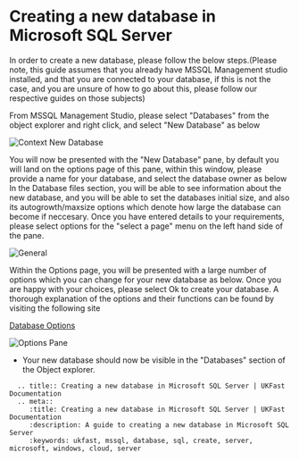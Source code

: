# Creating a new database in Microsoft SQL Server


In order to create a new database, please follow the below steps.(Please note, this guide assumes that you already have MSSQL Management studio installed, and that you are connected to your database, 
if this is not the case, and you are unsure of how to go about this, please follow our respective guides on those subjects)

From MSSQL Management Studio, please select "Databases" from the object explorer and right click, and select "New Database" as below

![Context New Database](Images/createdb/rightclickcontextnewdb.PNG)

You will now be presented with the  "New Database" pane, by default you will land on the options page of this pane, within this window, please provide a name for your database, and select the database owner as below
In the Database files section, you will be able to see information about the new database, and you will be able to set the databases initial size, and also its autogrowth/maxsize options which denote how large the database can become if neccesary.
Once you have entered details to your requirements, please select options for the "select a page" menu on the left hand side of the pane.

![General](Images/createdb/namevisible.PNG)


Within the Options page, you will be presented with a large number of options which you can change for your new database as below. Once you are happy with your choices, please select Ok to create your database.
A thorough explanation of the options and their functions can be found by visiting the following site

[Database Options](https://msdn.microsoft.com/en-gb/library/ms188124.aspx)

![Options Pane](Images/createdb/setoptions.PNG)

* Your new database should now be visible in the "Databases" section of the Object explorer.

```eval_rst
  .. title:: Creating a new database in Microsoft SQL Server | UKFast Documentation
  .. meta::
     :title: Creating a new database in Microsoft SQL Server | UKFast Documentation
     :description: A guide to creating a new database in Microsoft SQL Server
     :keywords: ukfast, mssql, database, sql, create, server, microsoft, windows, cloud, server
